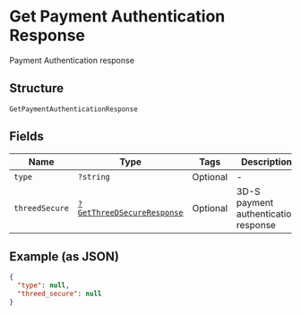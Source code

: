 
# Get Payment Authentication Response

Payment Authentication response

## Structure

`GetPaymentAuthenticationResponse`

## Fields

| Name | Type | Tags | Description | Getter | Setter |
|  --- | --- | --- | --- | --- | --- |
| `type` | `?string` | Optional | - | getType(): ?string | setType(?string type): void |
| `threedSecure` | [`?GetThreeDSecureResponse`](../../doc/models/get-three-d-secure-response.md) | Optional | 3D-S payment authentication response | getThreedSecure(): ?GetThreeDSecureResponse | setThreedSecure(?GetThreeDSecureResponse threedSecure): void |

## Example (as JSON)

```json
{
  "type": null,
  "threed_secure": null
}
```

